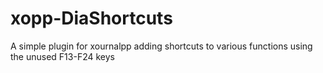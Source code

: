# xopp-DiaShortcuts
A simple plugin for xournalpp adding shortcuts to various functions using the unused F13-F24 keys
